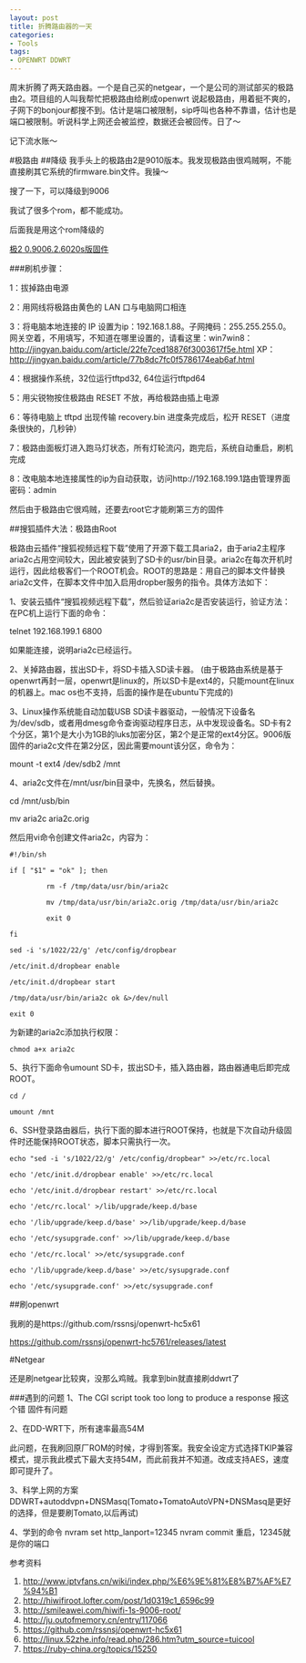 ```yaml
---
layout: post
title: 折腾路由器的一天
categories:
- Tools
tags:
- OPENWRT DDWRT
---
```




周末折腾了两天路由器。一个是自己买的netgear，一个是公司的测试部买的极路由2。项目组的人叫我帮忙把极路由给刷成openwrt
说起极路由，用着挺不爽的，子网下的bonjour都搜不到。估计是端口被限制，sip呼叫也各种不靠谱，估计也是端口被限制。听说科学上网还会被监控，数据还会被回传。日了～

记下流水账～ 

#极路由
##降级 
我手头上的极路由2是9010版本。我发现极路由很鸡贼啊，不能直接刷其它系统的firmware.bin文件。我操～

搜了一下，可以降级到9006

我试了很多个rom，都不能成功。

后面我是用这个rom降级的


[极2	0.9006.2.6020s版固件](http://ur.ikcd.net/HC5761-sysupgrade-20140911-3d5f030b.bin)
	 


###刷机步骤：

1：拔掉路由电源

2：用网线将极路由黄色的 LAN 口与电脑网口相连

3：将电脑本地连接的 IP 设置为ip：192.168.1.88。子网掩码：255.255.255.0。网关空着，不用填写，不知道在哪里设置的，请看这里：win7win8：http://jingyan.baidu.com/article/22fe7ced18876f3003617f5e.html  XP：http://jingyan.baidu.com/article/77b8dc7fc0f5786174eab6af.html

4：根据操作系统，32位运行tftpd32, 64位运行tftpd64

5：用尖锐物按住极路由 RESET 不放，再给极路由插上电源

6：等待电脑上 tftpd 出现传输 recovery.bin 进度条完成后，松开 RESET（进度条很快的，几秒钟）

7：极路由面板灯进入跑马灯状态，所有灯轮流闪，跑完后，系统自动重启，刷机完成

8：改电脑本地连接属性的ip为自动获取，访问http://192.168.199.1路由管理界面 密码：admin


然后由于极路由它很鸡贼，还要去root它才能刷第三方的固件

##搜狐插件大法：极路由Root

极路由云插件“搜狐视频远程下载”使用了开源下载工具aria2，由于aria2主程序aria2c占用空间较大，因此被安装到了SD卡的usr/bin目录。aria2c在每次开机时运行，因此给极客们一个ROOT机会。ROOT的思路是：用自己的脚本文件替换aria2c文件，在脚本文件中加入启用dropber服务的指令。具体方法如下：

1、安装云插件“搜狐视频远程下载”，然后验证aria2c是否安装运行，验证方法：在PC机上运行下面的命令：

telnet 192.168.199.1 6800

如果能连接，说明aria2c已经运行。

2、关掉路由器，拔出SD卡，将SD卡插入SD读卡器。
(由于极路由系统是基于openwrt再封一层，openwrt是linux的，所以SD卡是ext4的，只能mount在linux的机器上。mac os也不支持，后面的操作是在ubuntu下完成的)

3、Linux操作系统能自动加载USB SD读卡器驱动，一般情况下设备名为/dev/sdb，或者用dmesg命令查询驱动程序日志，从中发现设备名。SD卡有2个分区，第1个是大小为1GB的luks加密分区，第2个是正常的ext4分区。9006版固件的aria2c文件在第2分区，因此需要mount该分区，命令为：

mount -t ext4 /dev/sdb2 /mnt

4、aria2c文件在/mnt/usr/bin目录中，先换名，然后替换。

cd /mnt/usb/bin

mv aria2c aria2c.orig

然后用vi命令创建文件aria2c，内容为：

	#!/bin/sh
	
	if [ "$1" = "ok" ]; then
	
	         rm -f /tmp/data/usr/bin/aria2c 
	
	         mv /tmp/data/usr/bin/aria2c.orig /tmp/data/usr/bin/aria2c 
	
	         exit 0
	
	fi
	
	sed -i 's/1022/22/g' /etc/config/dropbear 
	
	/etc/init.d/dropbear enable
	
	/etc/init.d/dropbear start
	
	/tmp/data/usr/bin/aria2c ok &>/dev/null 
	
	exit 0
	
	

为新建的aria2c添加执行权限：

	chmod a+x aria2c

5、执行下面命令umount SD卡，拔出SD卡，插入路由器，路由器通电后即完成ROOT。

	cd / 
	
	umount /mnt

6、SSH登录路由器后，执行下面的脚本进行ROOT保持，也就是下次自动升级固件时还能保持ROOT状态，脚本只需执行一次。

	echo "sed -i 's/1022/22/g' /etc/config/dropbear" >>/etc/rc.local 
	
	echo '/etc/init.d/dropbear enable' >>/etc/rc.local
	
	echo '/etc/init.d/dropbear restart' >>/etc/rc.local
	
	echo '/etc/rc.local' >/lib/upgrade/keep.d/base 
	
	echo '/lib/upgrade/keep.d/base' >>/lib/upgrade/keep.d/base 
	
	echo '/etc/sysupgrade.conf' >>/lib/upgrade/keep.d/base 
	
	echo '/etc/rc.local' >>/etc/sysupgrade.conf 
	
	echo '/lib/upgrade/keep.d/base' >>/etc/sysupgrade.conf 
	
	echo '/etc/sysupgrade.conf' >>/etc/sysupgrade.conf


##刷openwrt

我刷的是https://github.com/rssnsj/openwrt-hc5x61

https://github.com/rssnsj/openwrt-hc5761/releases/latest

#Netgear

还是刷netgear比较爽，没那么鸡贼。我拿到bin就直接刷ddwrt了

###遇到的问题
1、The CGI script took too long to produce a response 报这个错
固件有问题

2、在DD-WRT下，所有速率最高54M

此问题，在我刷回原厂ROM的时候，才得到答案。我安全设定方式选择TKIP兼容模式，提示我此模式下最大支持54M，而此前我并不知道。改成支持AES，速度即可提升了。

3、科学上网的方案
DDWRT+autoddvpn+DNSMasq(Tomato+TomatoAutoVPN+DNSMasq是更好的选择，但是要刷Tomato,以后再试)

4、学到的命令
nvram set http_lanport=12345
nvram commit
重启，12345就是你的端口



参考资料

1. http://www.iptvfans.cn/wiki/index.php/%E6%9E%81%E8%B7%AF%E7%94%B1
2. http://hiwifiroot.lofter.com/post/1d0319c1_6596c99
3. http://smileawei.com/hiwifi-1s-9006-root/
4. http://ju.outofmemory.cn/entry/117066
5. https://github.com/rssnsj/openwrt-hc5x61
6. http://linux.52zhe.info/read.php/286.htm?utm_source=tuicool
7. https://ruby-china.org/topics/15250

